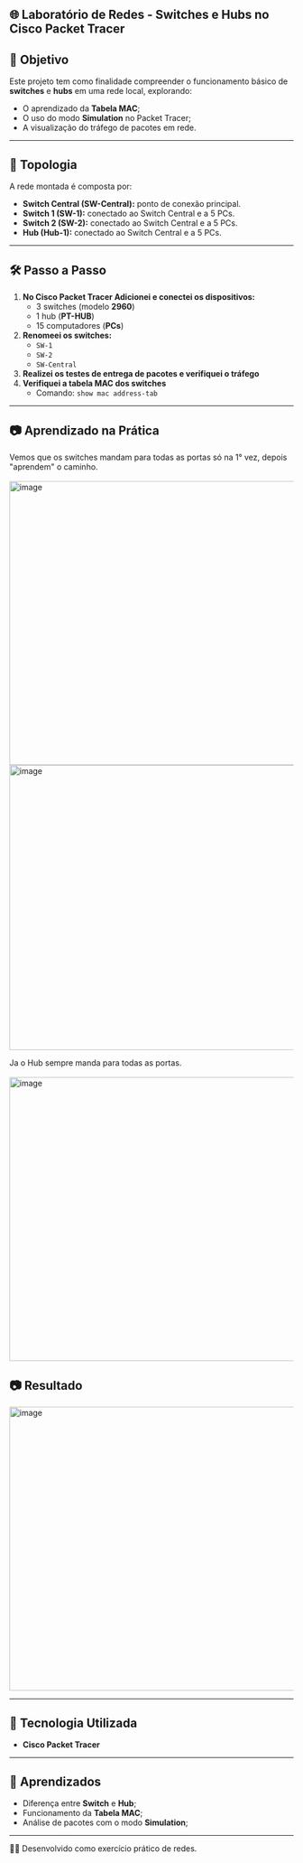 ## 🌐 Laboratório de Redes - Switches e Hubs no Cisco Packet Tracer  

## 🎯 Objetivo  
Este projeto tem como finalidade compreender o funcionamento básico de **switches** e **hubs** em uma rede local, explorando:  
- O aprendizado da **Tabela MAC**;
- O uso do modo **Simulation** no Packet Tracer;  
- A visualização do tráfego de pacotes em rede.

---

## 📌 Topologia  
A rede montada é composta por:  
- **Switch Central (SW-Central):** ponto de conexão principal.  
- **Switch 1 (SW-1):** conectado ao Switch Central e a 5 PCs.  
- **Switch 2 (SW-2):** conectado ao Switch Central e a 5 PCs.  
- **Hub (Hub-1):** conectado ao Switch Central e a 5 PCs.  

---

## 🛠️ Passo a Passo  

1. **No Cisco Packet Tracer Adicionei e conectei os dispositivos:**  
   - 3 switches (modelo **2960**)  
   - 1 hub (**PT-HUB**)  
   - 15 computadores (**PCs**)  
2. **Renomeei os switches:**  
   - `SW-1`  
   - `SW-2`  
   - `SW-Central`
3. **Realizei os testes de entrega de pacotes e verifiquei o tráfego**  
4. **Verifiquei a tabela MAC dos switches**
    - Comando: `show mac address-tab`  
---
## 📷 Aprendizado na Prática

Vemos que os switches mandam para todas as portas só na 1° vez, depois "aprendem" o caminho.
<br></br>
<img width="959" height="503" alt="image" src="https://github.com/user-attachments/assets/6a585a26-6856-405f-b219-682f5244f100" />
<img width="959" height="505" alt="image" src="https://github.com/user-attachments/assets/266a9cc5-caf6-4118-ad8b-943a25979736" />

Ja o Hub sempre manda para todas as portas.
<br></br>
<img width="959" height="503" alt="image" src="https://github.com/user-attachments/assets/1297e7f0-fbe5-4267-b7aa-0d05a90c9fee" />

## 📷 Resultado
<img width="959" height="503" alt="image" src="https://github.com/user-attachments/assets/69b9fa5e-3a2e-4d78-b032-3678f2348a98" />

---

## 🚀 Tecnologia Utilizada
- **Cisco Packet Tracer**  
---

## 📖 Aprendizados  
- Diferença entre **Switch** e **Hub**;
- Funcionamento da **Tabela MAC**;  
- Análise de pacotes com o modo **Simulation**;

---

👩‍💻 Desenvolvido como exercício prático de redes.
